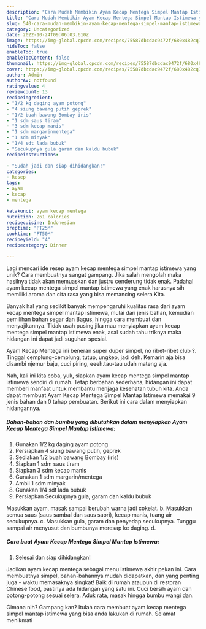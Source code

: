 ```yaml
---
description: "Cara Mudah Membikin Ayam Kecap Mentega Simpel Mantap Istimewa yang Mantap"
title: "Cara Mudah Membikin Ayam Kecap Mentega Simpel Mantap Istimewa yang Mantap"
slug: 540-cara-mudah-membikin-ayam-kecap-mentega-simpel-mantap-istimewa-yang-mantap
category: Uncategorized
date: 2022-10-24T09:06:03.610Z
image: https://img-global.cpcdn.com/recipes/75587dbcdac9472f/680x482cq70/ayam-kecap-mentega-simpel-mantap-istimewa-foto-resep-utama.jpg
hideToc: false
enableToc: true
enableTocContent: false
thumbnail: https://img-global.cpcdn.com/recipes/75587dbcdac9472f/680x482cq70/ayam-kecap-mentega-simpel-mantap-istimewa-foto-resep-utama.jpg
cover: https://img-global.cpcdn.com/recipes/75587dbcdac9472f/680x482cq70/ayam-kecap-mentega-simpel-mantap-istimewa-foto-resep-utama.jpg
author: Admin
authorAv: notfound
ratingvalue: 4
reviewcount: 13
recipeingredient:
- "1/2 kg daging ayam potong"
- "4 siung bawang putih geprek"
- "1/2 buah bawang Bombay iris"
- "1 sdm saus tiram"
- "3 sdm kecap manis"
- "1 sdm margarinmentega"
- "1 sdm minyak"
- "1/4 sdt lada bubuk"
- "Secukupnya gula garam dan kaldu bubuk"
recipeinstructions:

- "Sudah jadi dan siap dihidangkan!"
categories:
- Resep
tags:
- ayam
- kecap
- mentega

katakunci: ayam kecap mentega 
nutrition: 261 calories
recipecuisine: Indonesian
preptime: "PT25M"
cooktime: "PT50M"
recipeyield: "4"
recipecategory: Dinner

---
```





Lagi mencari ide resep ayam kecap mentega simpel mantap istimewa yang unik? Cara membuatnya sangat gampang. Jika salah mengolah maka hasilnya tidak akan memuaskan dan justru cenderung tidak enak. Padahal ayam kecap mentega simpel mantap istimewa yang enak harusnya sih memiliki aroma dan cita rasa yang bisa memancing selera Kita.





Banyak hal yang sedikit banyak mempengaruhi kualitas rasa dari ayam kecap mentega simpel mantap istimewa, mulai dari jenis bahan, kemudian pemilihan bahan segar dan Bagus, hingga cara membuat dan menyajikannya. Tidak usah pusing jika mau menyiapkan ayam kecap mentega simpel mantap istimewa enak,      asal sudah tahu triknya maka hidangan ini dapat jadi suguhan spesial.














Ayam Kecap Mentega ini beneran super duper simpel, no ribet-ribet club ?. Tinggal cemplung-cemplung, tutup, ungkep, jadi deh. Kemarin aja bisa disambi njemur baju, cuci piring, eeeh.tau-tau udah mateng aja.






Nah, kali ini kita coba, yuk, siapkan ayam kecap mentega simpel mantap istimewa sendiri di rumah. Tetap berbahan sederhana, hidangan ini dapat memberi manfaat untuk membantu menjaga kesehatan tubuh kita. Anda dapat membuat Ayam Kecap Mentega Simpel Mantap Istimewa memakai 9 jenis bahan dan 0 tahap pembuatan. Berikut ini cara dalam menyiapkan hidangannya.

<!--inarticleads1-->

##### Bahan-bahan dan bumbu yang dibutuhkan dalam menyiapkan Ayam Kecap Mentega Simpel Mantap Istimewa:

1. Gunakan 1/2 kg daging ayam potong
1. Persiapkan 4 siung bawang putih, geprek
1. Sediakan 1/2 buah bawang Bombay (iris)
1. Siapkan 1 sdm saus tiram
1. Siapkan 3 sdm kecap manis
1. Gunakan 1 sdm margarin/mentega
1. Ambil 1 sdm minyak
1. Gunakan 1/4 sdt lada bubuk
1. Persiapkan Secukupnya gula, garam dan kaldu bubuk


Masukkan ayam, masak sampai berubah warna jadi cokelat. b. Masukkan semua saus (saus sambal dan saus saori), kecap manis, tuang air secukupnya. c. Masukkan gula, garam dan penyedap secukupnya. Tunggu sampai air menyusut dan bumbunya meresap ke daging. d. 

<!--inarticleads2-->

##### Cara buat Ayam Kecap Mentega Simpel Mantap Istimewa:


1. Selesai dan siap dihidangkan!

Jadikan ayam kecap mentega sebagai menu istimewa akhir pekan ini. Cara membuatnya simpel, bahan-bahannya mudah didapatkan, dan yang penting juga - waktu memasaknya singkat! Baik di rumah ataupun di restoran Chinese food, pastinya ada hidangan yang satu ini. Cuci bersih ayam dan potong-potong sesuai selera. Aduk rata, masak hingga bumbu wangi dan. 

Gimana nih? Gampang kan? Itulah cara membuat ayam kecap mentega simpel mantap istimewa yang bisa anda lakukan di rumah. Selamat menikmati

